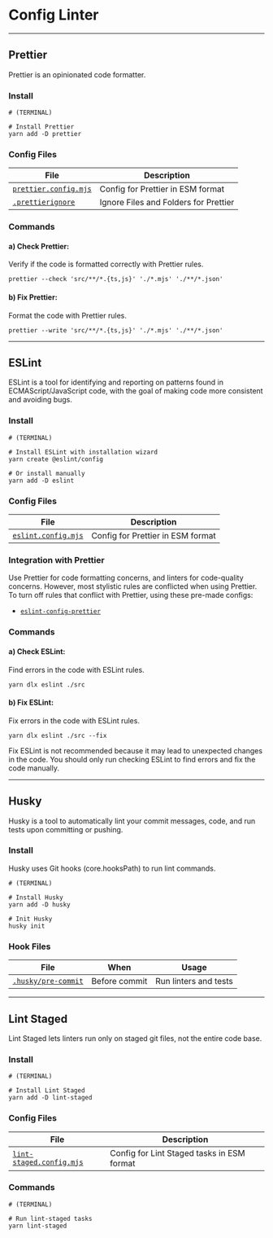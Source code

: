 # Config Linter

--------

## Prettier

Prettier is an opinionated code formatter.

### Install

```
# (TERMINAL)

# Install Prettier
yarn add -D prettier
```

### Config Files

| File                                               | Description                           |
|----------------------------------------------------|---------------------------------------|
| [`prettier.config.mjs`](../../prettier.config.mjs) | Config for Prettier in ESM format     |
| [`.prettierignore`](../../.prettierignore)         | Ignore Files and Folders for Prettier |

### Commands

#### a) Check Prettier:

Verify if the code is formatted correctly with Prettier rules.

```
prettier --check 'src/**/*.{ts,js}' './*.mjs' './**/*.json'
```

#### b) Fix Prettier:

Format the code with Prettier rules.

```
prettier --write 'src/**/*.{ts,js}' './*.mjs' './**/*.json'
```

--------

## ESLint

ESLint is a tool for identifying and reporting on patterns found in ECMAScript/JavaScript code, with the goal of making
code more consistent and avoiding bugs.

### Install

```
# (TERMINAL)

# Install ESLint with installation wizard
yarn create @eslint/config

# Or install manually
yarn add -D eslint
```

### Config Files

| File                                           | Description                           |
|------------------------------------------------|---------------------------------------|
| [`eslint.config.mjs`](../../eslint.config.mjs) | Config for Prettier in ESM format     |

### Integration with Prettier

Use Prettier for code formatting concerns, and linters for code-quality concerns. However, most stylistic rules are
conflicted when using Prettier. To turn off rules that conflict with Prettier, using these pre-made configs:
- [`eslint-config-prettier`](https://github.com/prettier/eslint-config-prettier)

### Commands

#### a) Check ESLint:

Find errors in the code with ESLint rules.

```
yarn dlx eslint ./src
```

#### b) Fix ESLint:

Fix errors in the code with ESLint rules.

```
yarn dlx eslint ./src --fix
```

Fix ESLint is not recommended because it may lead to unexpected changes in the code. You should only run checking
ESLint to find errors and fix the code manually.

--------

## Husky

Husky is a tool to automatically lint your commit messages, code, and run tests upon committing or pushing.

### Install

Husky uses Git hooks (core.hooksPath) to run lint commands.

```
# (TERMINAL)

# Install Husky
yarn add -D husky

# Init Husky
husky init
```

### Hook Files

| File                                           | When          | Usage                 |
|------------------------------------------------|---------------|-----------------------|
| [`.husky/pre-commit`](../../.husky/pre-commit) | Before commit | Run linters and tests |

--------

## Lint Staged

Lint Staged lets linters run only on staged git files, not the entire code base.

### Install

```
# (TERMINAL)

# Install Lint Staged
yarn add -D lint-staged
```

### Config Files

| File                                                     | Description                                |
|----------------------------------------------------------|--------------------------------------------|
| [`lint-staged.config.mjs`](../../lint-staged.config.mjs) | Config for Lint Staged tasks in ESM format |


### Commands

```
# (TERMINAL)

# Run lint-staged tasks
yarn lint-staged
```
